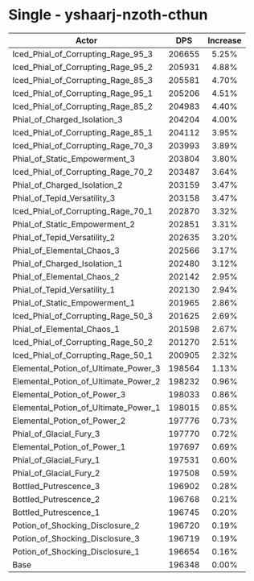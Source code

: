 # Single - yshaarj-nzoth-cthun
| Actor | DPS | Increase |
|---|:---:|:---:|
|Iced_Phial_of_Corrupting_Rage_95_3|206655|5.25%|
|Iced_Phial_of_Corrupting_Rage_95_2|205931|4.88%|
|Iced_Phial_of_Corrupting_Rage_85_3|205581|4.70%|
|Iced_Phial_of_Corrupting_Rage_95_1|205206|4.51%|
|Iced_Phial_of_Corrupting_Rage_85_2|204983|4.40%|
|Phial_of_Charged_Isolation_3|204204|4.00%|
|Iced_Phial_of_Corrupting_Rage_85_1|204112|3.95%|
|Iced_Phial_of_Corrupting_Rage_70_3|203993|3.89%|
|Phial_of_Static_Empowerment_3|203804|3.80%|
|Iced_Phial_of_Corrupting_Rage_70_2|203487|3.64%|
|Phial_of_Charged_Isolation_2|203159|3.47%|
|Phial_of_Tepid_Versatility_3|203158|3.47%|
|Iced_Phial_of_Corrupting_Rage_70_1|202870|3.32%|
|Phial_of_Static_Empowerment_2|202851|3.31%|
|Phial_of_Tepid_Versatility_2|202635|3.20%|
|Phial_of_Elemental_Chaos_3|202566|3.17%|
|Phial_of_Charged_Isolation_1|202480|3.12%|
|Phial_of_Elemental_Chaos_2|202142|2.95%|
|Phial_of_Tepid_Versatility_1|202130|2.94%|
|Phial_of_Static_Empowerment_1|201965|2.86%|
|Iced_Phial_of_Corrupting_Rage_50_3|201625|2.69%|
|Phial_of_Elemental_Chaos_1|201598|2.67%|
|Iced_Phial_of_Corrupting_Rage_50_2|201270|2.51%|
|Iced_Phial_of_Corrupting_Rage_50_1|200905|2.32%|
|Elemental_Potion_of_Ultimate_Power_3|198564|1.13%|
|Elemental_Potion_of_Ultimate_Power_2|198232|0.96%|
|Elemental_Potion_of_Power_3|198033|0.86%|
|Elemental_Potion_of_Ultimate_Power_1|198015|0.85%|
|Elemental_Potion_of_Power_2|197776|0.73%|
|Phial_of_Glacial_Fury_3|197770|0.72%|
|Elemental_Potion_of_Power_1|197697|0.69%|
|Phial_of_Glacial_Fury_1|197531|0.60%|
|Phial_of_Glacial_Fury_2|197508|0.59%|
|Bottled_Putrescence_3|196902|0.28%|
|Bottled_Putrescence_2|196768|0.21%|
|Bottled_Putrescence_1|196745|0.20%|
|Potion_of_Shocking_Disclosure_2|196720|0.19%|
|Potion_of_Shocking_Disclosure_3|196719|0.19%|
|Potion_of_Shocking_Disclosure_1|196654|0.16%|
|Base|196348|0.00%|
